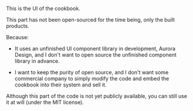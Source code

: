 This is the UI of the cookbook.

This part has not been open-sourced for the time being, only the built products.

Because:

- It uses an unfinished UI component library in development, Aurora Design, and I don't want to open source the unfinished component library in advance.

- I want to keep the purity of open source, and I don't want some commercial company to simply modify the code and embed the cookbook into their system and sell it.

Although this part of the code is not yet publicly available, you can still use it at will (under the MIT license).
